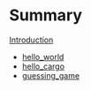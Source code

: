 # Summary

[Introduction](./README.md)

- [hello\_world](./hello_world.md)
- [hello\_cargo](./hello_cargo.md)
- [guessing\_game](./guessing_game.md)
